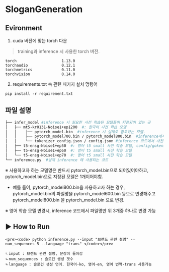 # SloganGeneration

## **Evironment**
1. cuda 버전에 맞는 torch 다운
> training과 inference 시 사용한 torch 버전.
  ```
  torch                    1.13.0
torchaudio               0.12.1
torchmetrics             0.11.0
torchvision              0.14.0
  ```
2. requirements.txt 속 관련 패키지 설치 명령어 
<pre><code>pip install -r requirement.txt</code></pre>

## 파일 설명
```bash
├── infer_model #inference 시 필요한 사전 학습된 모델들이 저장되어 있는 곳
│   ├── mt5-kr0131-Noise1+ep1200  #: 한국어 사전 학습 모델
│   │    ├── pytorch_model.bin  #inference 시 실제로 참고하는 모델. 
│   │    ├── pytorch_model700.bin / pytorch_model800.bin  #inference에서 선택할 수 있는 후보 모델들이며, 파일명을 pytorch_model.bin으로 변경후 사용 가능.
│   │    └── tokenizer_config.json / config.json #inference 코드에서 사전 학습 모델 로드에 사용.
│   ├── t5-ensg-Noise1+ep50  #: 영어 t5 small 사전 학습 모델, config/gokenizer_config/pytorch_model 위와 설명 동일
│   ├── t5-ensg-Noise1+ep60  #: 영어 t5 small 사전 학습 모델
│   └── t5-ensg-Noise1+ep70  #: 영어 t5 small 사전 학습 모델
└── inference.py  #실제 inference 에 사용되는 코드

``` 

※ 사용하고자 하는 모델명은 반드시 pytorch_model.bin으로 되어있어야하고, pytorch_model.bin으로 지정된 모델은 1개이어야함. 

  - 예를 들어, pytorch_model800.bin을 사용하고자 하는 경우, 
  pytorch_model.bin의 파일명을 pytorch_model600.bin 등으로 변경해주고
	pytorch_model800.bin 을 pytorch_model.bin 으로 변경. 

※ 영어 학습 모델 변경시, inference 코드에서 파일명만 위 3개중 하나로 변경 가능

## ▶ How to Run
	<pre><code> python inference.py --input "브랜드 관련 설명" --num_sequences 5 --language "trans" </code></pre>
  
```
ㄴinput : 브랜드 관련 설명, 문장이 들어감
ㄴnum_sequences : 슬로건 생성 갯수
ㄴlanguage : 슬로건 생성 언어. 한국어-ko, 영어-en, 영어 번역-trans 사용가능
```
	
